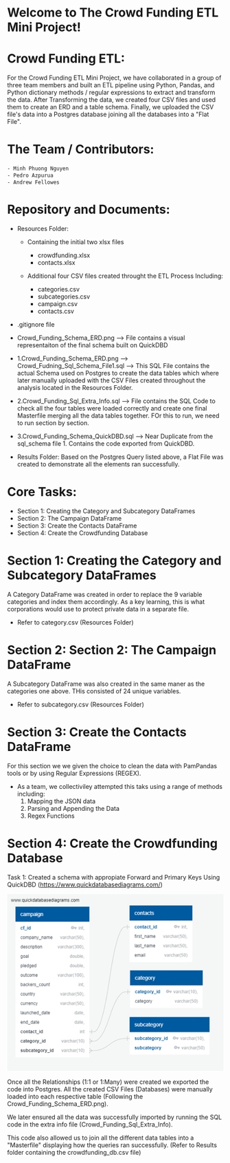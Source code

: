 # Welcome to The Crowd Funding ETL Mini Project!

# Crowd Funding ETL: 
For the Crowd Funding ETL Mini Project, we have collaborated in a group of three team members and built an ETL pipeline using Python, Pandas, and Python dictionary methods / regular expressions to extract and transform the data. After Transforming  the data, we created four CSV files and used them  to create an ERD and a table schema. Finally, we uploaded the CSV file's data into a Postgres database joining all the databases into a "Flat File".

# The Team / Contributors: 
    - Minh Phuong Nguyen
    - Pedro Azpurua
    - Andrew Fellowes

# Repository and Documents: 

- Resources Folder: 

    - Containing the initial two xlsx files  
        - crowdfunding.xlsx
        - contacts.xlsx
    
    - Additional four CSV files created throught the ETL Process Including: 
        - categories.csv
        - subcategories.csv
        - campaign.csv
        - contacts.csv


- .gitignore file

- Crowd_Funding_Schema_ERD.png --> File contains a visual representaiton of the final schema built on QuickDBD 

    
- 1.Crowd_Funding_Schema_ERD.png --> Crowd_Fudning_Sql_Schema_File1.sql --> This SQL File contains the actual Schema used on Postgres to create the data tables which where later manually uploaded with the CSV Files created throughout the analysis located in the Resources Folder.

- 2.Crowd_Funding_Sql_Extra_Info.sql --> File contains the SQL Code to check all the four tables were loaded correctly and create one final Masterfile merging all the data tables together. FOr this to run, we need to run section by section.

- 3.Crowd_Funding_Schema_QuickDBD.sql --> Near Duplicate from the sql_schema file 1. Contains the code exported from QuickDBD. 

- Results Folder:  Based on the Postgres Query listed above, a Flat File was created to demonstrate all the elements ran successfully. 


# Core Tasks: 
- Section 1: Creating the Category and Subcategory DataFrames
- Section 2: The Campaign DataFrame
- Section 3: Create the Contacts DataFrame
- Section 4: Create the Crowdfunding Database


# Section 1: Creating the Category and Subcategory DataFrames
A Category DataFrame was created in order to replace the 9 variable categories and index them accordingly. As a key learning, this is what corporations would use to protect private data in a separate file. 
- Refer to category.csv (Resources Folder)

# Section 2: Section 2: The Campaign DataFrame
A Subcategory DataFrame was also created in the same maner as the categories one above. THis consisted of 24 unique variables.
- Refer to subcategory.csv (Resources Folder)

# Section 3: Create the Contacts DataFrame
For this section we we given the choice to clean the data with PamPandas tools or by using Regular Expressions (REGEX). 
- As a team, we collectiviley attempted this taks using a range of methods including: 
    1. Mapping the JSON data
    2. Parsing and Appending the Data
    3. Regex Functions

# Section 4: Create the Crowdfunding Database
Task 1: Created a schema with appropiate Forward and Primary Keys Using QuickDBD (https://www.quickdatabasediagrams.com/)

![Schema PNG](Crowd_Funding_Schema_ERD.png)

Once all the Relationships (1:1 or 1:Many) were created we exported the code into Postgres. All the created CSV Files (Databases) were manually loaded into each respective table (Following the Crowd_Funding_Schema_ERD.png). 

We later ensured all the data was successfully imported by running the SQL code in the extra info file (Crowd_Funding_Sql_Extra_Info). 

This code also allowed us to join all the different data tables into a "Masterfile" displaying how the queries ran successfully. (Refer to Results folder containing the crowdfunding_db.csv file)
